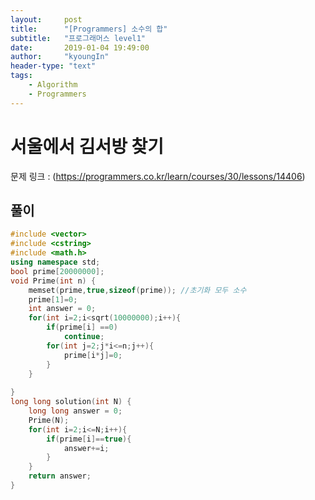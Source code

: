 ```yaml
---
layout:     post
title:      "[Programmers] 소수의 합"
subtitle:   "프로그래머스 level1"
date:       2019-01-04 19:49:00
author:     "kyoungIn"
header-type: "text"
tags:
    - Algorithm
    - Programmers
---
```

# 서울에서 김서방 찾기

문제 링크 : (https://programmers.co.kr/learn/courses/30/lessons/14406)

## 풀이

```cpp
#include <vector>
#include <cstring>
#include <math.h>
using namespace std;
bool prime[20000000];
void Prime(int n) {
    memset(prime,true,sizeof(prime)); //초기화 모두 소수
    prime[1]=0;
    int answer = 0;
    for(int i=2;i<sqrt(10000000);i++){
        if(prime[i] ==0)
            continue;
        for(int j=2;j*i<=n;j++){
            prime[i*j]=0;
        }
    }
    
}
long long solution(int N) {
    long long answer = 0;
    Prime(N);
    for(int i=2;i<=N;i++){
        if(prime[i]==true){
            answer+=i;
        }
    }
    return answer;
}
```

